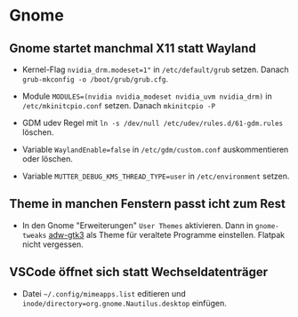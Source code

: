 # Gnome

## Gnome startet manchmal X11 statt Wayland

- Kernel-Flag `nvidia_drm.modeset=1"` in `/etc/default/grub` setzen. Danach `grub-mkconfig -o /boot/grub/grub.cfg`.

- Module `MODULES=(nvidia nvidia_modeset nvidia_uvm nvidia_drm)` in `/etc/mkinitcpio.conf` setzen. Danach `mkinitcpio -P`

- GDM udev Regel mit `ln -s /dev/null /etc/udev/rules.d/61-gdm.rules` löschen.

- Variable `WaylandEnable=false` in `/etc/gdm/custom.conf` auskommentieren oder löschen.

- Variable `MUTTER_DEBUG_KMS_THREAD_TYPE=user` in `/etc/environment` setzen.

## Theme in manchen Fenstern passt icht zum Rest

- In den Gnome "Erweiterungen" `User Themes` aktivieren. Dann in `gnome-tweaks` [adw-gtk3](https://github.com/lassekongo83/adw-gtk3) als Theme für veraltete Programme einstellen. Flatpak nicht vergessen.

## VSCode öffnet sich statt Wechseldatenträger

- Datei `~/.config/mimeapps.list` editieren und `inode/directory=org.gnome.Nautilus.desktop` einfügen.